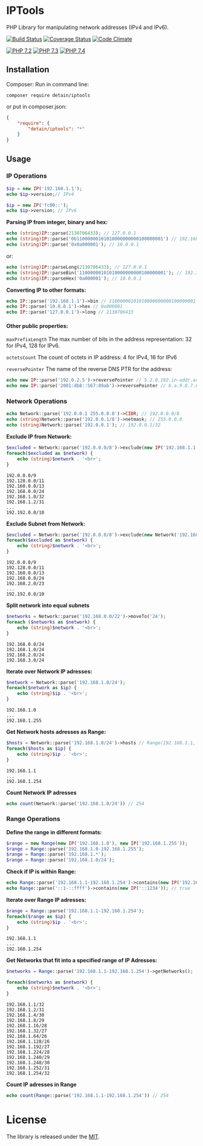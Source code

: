 # IPTools

PHP Library for manipulating network addresses (IPv4 and IPv6).

[![Build Status](https://travis-ci.org/detain/IPTools.svg)](https://travis-ci.org/detain/IPTools)
[![Coverage Status](https://coveralls.io/repos/detain/IPTools/badge.svg?branch=master&service=github)](https://coveralls.io/github/detain/IPTools?branch=master)
[![Code Climate](https://codeclimate.com/github/detain/IPTools/badges/gpa.svg)](https://codeclimate.com/github/detain/IPTools)

[![PHP 7.2](https://img.shields.io/badge/PHP-7.2-8892BF.svg)](http://php.net)
[![PHP 7.3](https://img.shields.io/badge/PHP-7.3-8892BF.svg)](http://php.net)
[![PHP 7.4](https://img.shields.io/badge/PHP-7.4-8892BF.svg)](http://php.net)

## Installation
Composer:
Run in command line:
```
composer require detain/iptools
```
or put in composer.json:
```json
{
	"require": {
		"detain/iptools": "*"
	}
}
```

## Usage

### IP Operations
```php
$ip = new IP('192.168.1.1');
echo $ip->version;// IPv4
```

```php
$ip = new IP('fc00::');
echo $ip->version; // IPv6
```

**Parsing IP from integer, binary and hex:**
```php
echo (string)IP::parse(2130706433); // 127.0.0.1
echo (string)IP::parse('0b11000000101010000000000100000001') // 192.168.1.1
echo (string)IP::parse('0x0a000001'); // 10.0.0.1
```
or:
```php
echo (string)IP::parseLong(2130706433); // 127.0.0.1
echo (string)IP::parseBin('11000000101010000000000100000001'); // 192.168.1.1
echo (string)IP::parseHex('0a000001'); // 10.0.0.1
```

**Converting IP to other formats:**
```php
echo IP::parse('192.168.1.1')->bin // 11000000101010000000000100000001
echo IP::parse('10.0.0.1')->hex // 0a000001
echo IP::parse('127.0.0.1')->long // 2130706433
```

#### Other public properties:

`maxPrefixLength`
The max number of bits in the address representation: 32 for IPv4, 128 for IPv6.

`octetsCount`
The count of octets in IP address: 4 for IPv4, 16 for IPv6

`reversePointer`
The name of the reverse DNS PTR for the address:
```php
echo new IP::parse('192.0.2.5')->reversePointer // 5.2.0.192.in-addr.arpa
echo new IP::parse('2001:db8::567:89ab')->reversePointer // b.a.9.8.7.6.5.0.0.0.0.0.0.0.0.0.0.0.0.0.0.0.0.0.8.b.d.0.1.0.0.2.ip6.arpa
```

### Network Operations
```php
echo Network::parse('192.0.0.1 255.0.0.0')->CIDR; // 192.0.0.0/8
echo (string)Network::parse('192.0.0.1/8')->netmask; // 255.0.0.0
echo (string)Network::parse('192.0.0.1'); // 192.0.0.1/32
```

**Exclude IP from Network:**
```php
$excluded = Network::parse('192.0.0.0/8')->exclude(new IP('192.168.1.1'));
foreach($excluded as $network) {
	echo (string)$network . '<br>';
}
```
	192.0.0.0/9
	192.128.0.0/11
	192.160.0.0/13
	192.168.0.0/24
	192.168.1.0/32
	192.168.1.2/31
	...
	192.192.0.0/10

**Exclude Subnet from Network:**
```php
$excluded = Network::parse('192.0.0.0/8')->exclude(new Network('192.168.1.0/24'));
foreach($excluded as $network) {
	echo (string)$network . '<br>';
}
```
	192.0.0.0/9
	192.128.0.0/11
	192.160.0.0/13
	192.168.0.0/24
	192.168.2.0/23
	...
	192.192.0.0/10

**Split network into equal subnets**
```php
$networks = Network::parse('192.168.0.0/22')->moveTo('24');
foreach ($networks as $network) {
	echo (string)$network . '<br>';
}
```
	192.168.0.0/24
	192.168.1.0/24
	192.168.2.0/24
	192.168.3.0/24

**Iterate over Network IP adresses:**
```php
$network = Network::parse('192.168.1.0/24');
foreach($network as $ip) {
	echo (string)$ip . '<br>';
}
```
	192.168.1.0
	...
	192.168.1.255

**Get Network hosts adresses as Range:**
```php
$hosts = Network::parse('192.168.1.0/24')->hosts // Range(192.168.1.1, 192.168.1.254);
foreach($hosts as $ip) {
	echo (string)$ip . '<br>';
}
```
	192.168.1.1
	...
	192.168.1.254

**Count Network IP adresses**
```php
echo count(Network::parse('192.168.1.0/24')) // 254
```

### Range Operations
**Define the range in different formats:**
```php
$range = new Range(new IP('192.168.1.0'), new IP('192.168.1.255'));
$range = Range::parse('192.168.1.0-192.168.1.255');
$range = Range::parse('192.168.1.*');
$range = Range::parse('192.168.1.0/24');
```
**Check if IP is within Range:**
```php
echo Range::parse('192.168.1.1-192.168.1.254')->contains(new IP('192.168.1.5')); // true
echo Range::parse('::1-::ffff')->contains(new IP('::1234')); // true
```

**Iterate over Range IP adresses:**
```php
$range = Range::parse('192.168.1.1-192.168.1.254');
foreach($range as $ip) {
	echo (string)$ip . '<br>';
}
```
	192.168.1.1
	...
	192.168.1.254

**Get Networks that fit into a specified range of IP Adresses:**
```php
$networks = Range::parse('192.168.1.1-192.168.1.254')->getNetworks();

foreach($networks as $network) {
	echo (string)$network . '<br>';
}
```
	192.168.1.1/32
	192.168.1.2/31
	192.168.1.4/30
	192.168.1.8/29
	192.168.1.16/28
	192.168.1.32/27
	192.168.1.64/26
	192.168.1.128/26
	192.168.1.192/27
	192.168.1.224/28
	192.168.1.240/29
	192.168.1.248/30
	192.168.1.252/31
	192.168.1.254/32

**Count IP adresses in Range**
```php
echo count(Range::parse('192.168.1.1-192.168.1.254')) // 254
```

# License
The library is released under the [MIT](https://opensource.org/licenses/MIT).
